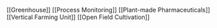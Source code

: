 [[Greenhouse]]
[[Process Monitoring]]
[[Plant-made Pharmaceuticals]]
[[Vertical Farming Unit]]
[[Open Field Cultivation]]
